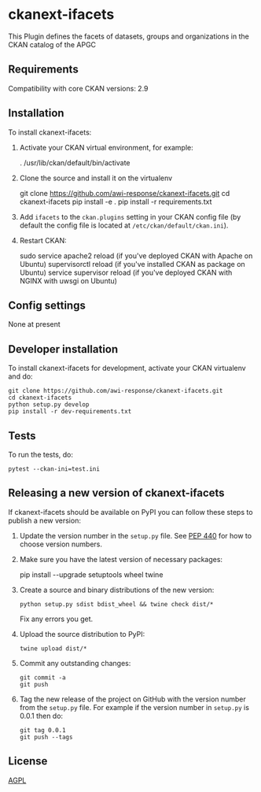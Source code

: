 # ckanext-ifacets

This Plugin defines the facets of datasets, groups and organizations in the CKAN catalog of the APGC


## Requirements

Compatibility with core CKAN versions: 2.9


## Installation

To install ckanext-ifacets:

1. Activate your CKAN virtual environment, for example:

     . /usr/lib/ckan/default/bin/activate

2. Clone the source and install it on the virtualenv

    git clone https://github.com/awi-response/ckanext-ifacets.git
    cd ckanext-ifacets
    pip install -e .
	pip install -r requirements.txt

3. Add `ifacets` to the `ckan.plugins` setting in your CKAN
   config file (by default the config file is located at
   `/etc/ckan/default/ckan.ini`).

4. Restart CKAN:

   sudo service apache2 reload 	(if you've deployed CKAN with Apache on Ubuntu)
   supervisorctl reload		(if you've installed CKAN as package on Ubuntu)
   service supervisor reload	(if you've deployed CKAN with NGINX with uwsgi on Ubuntu)

## Config settings

None at present


## Developer installation

To install ckanext-ifacets for development, activate your CKAN virtualenv and
do:

    git clone https://github.com/awi-response/ckanext-ifacets.git
    cd ckanext-ifacets
    python setup.py develop
    pip install -r dev-requirements.txt


## Tests

To run the tests, do:

    pytest --ckan-ini=test.ini


## Releasing a new version of ckanext-ifacets

If ckanext-ifacets should be available on PyPI you can follow these steps to publish a new version:

1. Update the version number in the `setup.py` file. See [PEP 440](http://legacy.python.org/dev/peps/pep-0440/#public-version-identifiers) for how to choose version numbers.

2. Make sure you have the latest version of necessary packages:

    pip install --upgrade setuptools wheel twine

3. Create a source and binary distributions of the new version:

       python setup.py sdist bdist_wheel && twine check dist/*

   Fix any errors you get.

4. Upload the source distribution to PyPI:

       twine upload dist/*

5. Commit any outstanding changes:

       git commit -a
       git push

6. Tag the new release of the project on GitHub with the version number from
   the `setup.py` file. For example if the version number in `setup.py` is
   0.0.1 then do:

       git tag 0.0.1
       git push --tags

## License

[AGPL](https://www.gnu.org/licenses/agpl-3.0.en.html)
